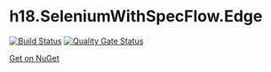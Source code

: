 # h18.SeleniumWithSpecFlow.Edge

[![Build Status](https://dev.azure.com/hangar18github/hangar_18/_apis/build/status/hangar18rip.h18.SeleniumWithSpecFlow.Edge?branchName=master)](https://dev.azure.com/hangar18github/hangar_18/_build/latest?definitionId=14&branchName=master) [![Quality Gate Status](https://sonarcloud.io/api/project_badges/measure?project=hangar18rip.h18.SeleniumWithSpecFlow.Edge&metric=alert_status)](https://sonarcloud.io/dashboard?id=hangar18rip.h18.SeleniumWithSpecFlow.Edge)

[Get on NuGet](https://www.nuget.org/packages/h18.SeleniumWithSpecFlow.Edge)